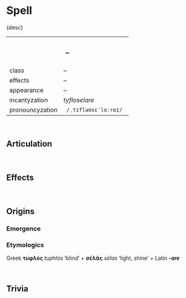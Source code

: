# Spell

{desc}


<table>
  <tr>
    <th colspan="2"> <h3> – </h3> </th>
  </tr>
  <tr>
    <td> class </td>
    <td> – </td>
  </th>
  <tr>
    <td> effects </td>
    <td> – </td>
  </tr>
  <tr>
    <td> appearance </td>
    <td> – </td>
  </tr>
  <tr>
    <td> incantyzation </td>
    <td> <em> tyfloselare </em> </td>
  </tr>
  <tr>
    <td> pronouncyzation </td>
    <td> <code> /ˌtɪfləʊsɛˈlɑːreɪ/ </code> </td>
  </tr>
</table>


<br>


## Articulation


<br>


## Effects


<br>


## Origins

### Emergence

### Etymologics
Greek **τυφλός** *tuphlós* ‘blind’ + **σέλᾰς** *sélas* ‘light, shine’ + Latin ***-are***


<br>


## Trivia
